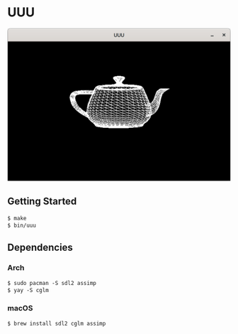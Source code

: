 # UUU

![Utah Teapot](screenshot.png)

## Getting Started

```
$ make
$ bin/uuu
```

## Dependencies

### Arch

```
$ sudo pacman -S sdl2 assimp
$ yay -S cglm
```

### macOS

```
$ brew install sdl2 cglm assimp
```